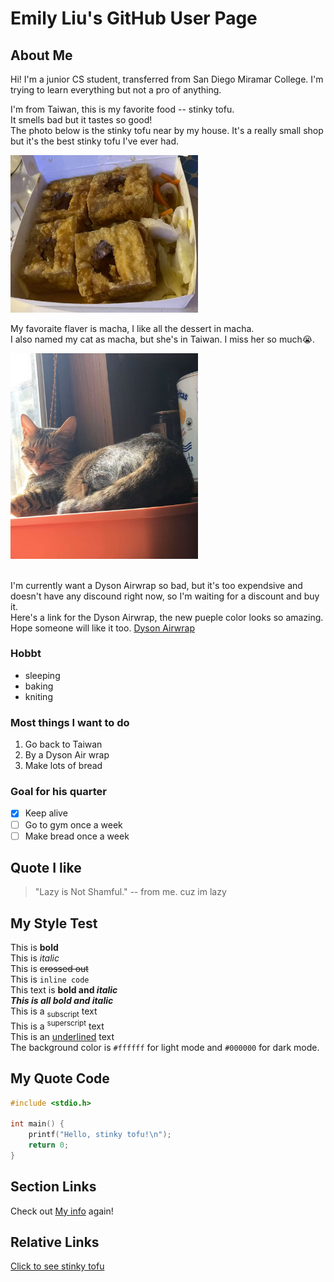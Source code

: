 # Emily Liu's GitHub User Page


## About Me
Hi! I'm a junior CS student, transferred from San Diego Miramar College. I'm trying to learn everything but not a pro of anything.  


I'm from Taiwan, this is my favorite food -- stinky tofu.  
It smells bad but it tastes so good!  
The photo below is the stinky tofu near by my house. It's a really small shop but it's the best stinky tofu I've ever had. 

<img src="images/StinkyTofu.jpg" alt="Stinky Tofu" width="300"/>

My favoraite flaver is macha, I like all the dessert in macha.  
I also named my cat as macha, but she's in Taiwan. I miss her so much😭.  

<img src="images/macha.jpg" alt="Macha" width="300"/>  
<br><br>

I'm currently want a Dyson Airwrap so bad, but it's too expendsive and doesn't have any discound right now, so I'm waiting for a discount and buy it.  
Here's a link for the Dyson Airwrap, the new pueple color looks so amazing. Hope someone will like it too. [Dyson Airwrap](https://www.dyson.com/hair-care/hair-stylers?ef_id=Cj0KCQjw782_BhDjARIsABTv_JC5BBlVGZA6RUzfAEu55kfOuDB1ngHAyCdYMRWxs1GDFn5fbBvNe4oaAm9SEALw_wcB:G:s&utm_id=sa_71700000120055079_58700008792821043&utm_source=google&utm_medium=cpc&utm_campaign=hc_airwrap-multi-styler_always-on&utm_content=do_text&utm_term=dyson+airwrap&gad_source=1&gclid=Cj0KCQjw782_BhDjARIsABTv_JC5BBlVGZA6RUzfAEu55kfOuDB1ngHAyCdYMRWxs1GDFn5fbBvNe4oaAm9SEALw_wcB&gclsrc=aw.ds)  

### Hobbt
- sleeping  
- baking
- kniting

### Most things I want to do
1. Go back to Taiwan
2. By a Dyson Air wrap 
3. Make lots of bread  

### Goal for his quarter
- [x] Keep alive
- [ ] Go to gym once a week
- [ ] Make bread once a week 

## Quote I like
> "Lazy is Not Shamful." -- from me.
cuz im lazy 

## My Style Test

This is **bold**  
This is *italic*  
This is ~~crossed out~~  
This is `inline code`  
This text is **bold and _italic_**  
***This is all bold and italic***  
This is a <sub>subscript</sub> text  
This is a <sup>superscript</sup> text  
This is an <ins>underlined</ins> text  
The background color is `#ffffff` for light mode and `#000000` for dark mode. 

## My Quote Code
```c
#include <stdio.h>

int main() {
    printf("Hello, stinky tofu!\n");
    return 0;
}
```

## Section Links

Check out [My info](#about-me) again!

## Relative Links
[Click to see stinky tofu](images/StinkyTofu.jpg)  
